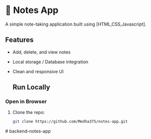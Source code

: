 # 📝 Notes App

A simple note-taking application built using [HTML,CSS,Javascript].

## Features
- Add, delete, and view notes
- Local storage / Database integration
- Clean and responsive UI

  ##  Run Locally

### Open in Browser
1. Clone the repo:
   ```bash
   git clone https://github.com/Medha375/notes-app.git
#   b a c k e n d - n o t e s - a p p  
 